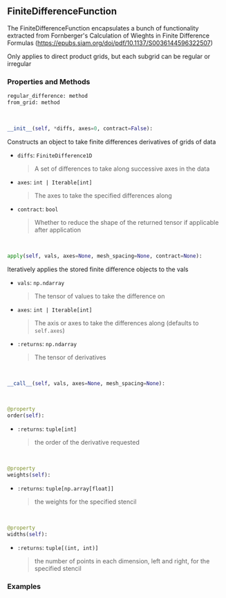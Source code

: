 ## <a id="McUtils.Zachary.Taylor.FiniteDifferenceFunction.FiniteDifferenceFunction">FiniteDifferenceFunction</a>
The FiniteDifferenceFunction encapsulates a bunch of functionality extracted from Fornberger's
Calculation of Wieghts in Finite Difference Formulas (https://epubs.siam.org/doi/pdf/10.1137/S0036144596322507)

Only applies to direct product grids, but each subgrid can be regular or irregular

### Properties and Methods
```python
regular_difference: method
from_grid: method
```
<a id="McUtils.Zachary.Taylor.FiniteDifferenceFunction.FiniteDifferenceFunction.__init__" class="docs-object-method">&nbsp;</a>
```python
__init__(self, *diffs, axes=0, contract=False): 
```
Constructs an object to take finite differences derivatives of grids of data
- `diffs`: `FiniteDifference1D`
    >A set of differences to take along successive axes in the data
- `axes`: `int | Iterable[int]`
    >The axes to take the specified differences along
- `contract`: `bool`
    >Whether to reduce the shape of the returned tensor if applicable after application

<a id="McUtils.Zachary.Taylor.FiniteDifferenceFunction.FiniteDifferenceFunction.apply" class="docs-object-method">&nbsp;</a>
```python
apply(self, vals, axes=None, mesh_spacing=None, contract=None): 
```
Iteratively applies the stored finite difference objects to the vals
- `vals`: `np.ndarray`
    >The tensor of values to take the difference on
- `axes`: `int | Iterable[int]`
    >The axis or axes to take the differences along (defaults to `self.axes`)
- `:returns`: `np.ndarray`
    >The tensor of derivatives

<a id="McUtils.Zachary.Taylor.FiniteDifferenceFunction.FiniteDifferenceFunction.__call__" class="docs-object-method">&nbsp;</a>
```python
__call__(self, vals, axes=None, mesh_spacing=None): 
```

<a id="McUtils.Zachary.Taylor.FiniteDifferenceFunction.FiniteDifferenceFunction.order" class="docs-object-method">&nbsp;</a>
```python
@property
order(self): 
```

- `:returns`: `tuple[int]`
    >the order of the derivative requested

<a id="McUtils.Zachary.Taylor.FiniteDifferenceFunction.FiniteDifferenceFunction.weights" class="docs-object-method">&nbsp;</a>
```python
@property
weights(self): 
```

- `:returns`: `tuple[np.array[float]]`
    >the weights for the specified stencil

<a id="McUtils.Zachary.Taylor.FiniteDifferenceFunction.FiniteDifferenceFunction.widths" class="docs-object-method">&nbsp;</a>
```python
@property
widths(self): 
```

- `:returns`: `tuple[(int, int)]`
    >the number of points in each dimension, left and right, for the specified stencil

### Examples


